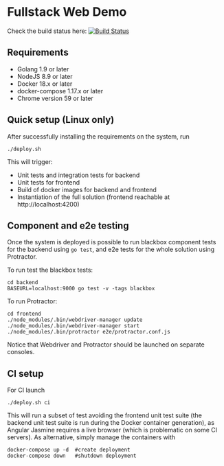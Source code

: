 # Fullstack Web Demo

Check the build status here:
[![Build Status](https://travis-ci.org/carlomorelli/fullstackdemo.svg?branch=master)](https://travis-ci.org/carlomorelli/fullstackdemo)


## Requirements
* Golang 1.9 or later
* NodeJS 8.9 or later
* Docker 18.x or later
* docker-compose 1.17.x or later
* Chrome version 59 or later

## Quick setup (Linux only)
After successfully installing the requirements on the system, run
```
./deploy.sh
```
This will trigger:
* Unit tests and integration tests for backend
* Unit tests for frontend
* Build of docker images for backend and frontend
* Instantiation of the full solution (frontend reachable at http://localhost:4200)

## Component and e2e testing
Once the system is deployed is possible to run blackbox component tests for the backend using `go test`, and e2e tests for the whole solution using Protractor.

To run test the blackbox tests:
```
cd backend
BASEURL=localhost:9000 go test -v -tags blackbox
```

To run Protractor:
```
cd frontend
./node_modules/.bin/webdriver-manager update
./node_modules/.bin/webdriver-manager start
./node_modules/.bin/protractor e2e/protractor.conf.js
```
Notice that Webdriver and Protractor should be launched on separate consoles.

## CI setup
For CI launch
```
./deploy.sh ci
```
This will run a subset of test avoiding the frontend unit test suite (the backend unit test suite is run during the Docker container generation), as Angular Jasmine requires a live browser (which is problematic on some CI servers).
As alternative, simply manage the containers with
```
docker-compose up -d  #create deployment
docker-compose down   #shutdown deployment
```

